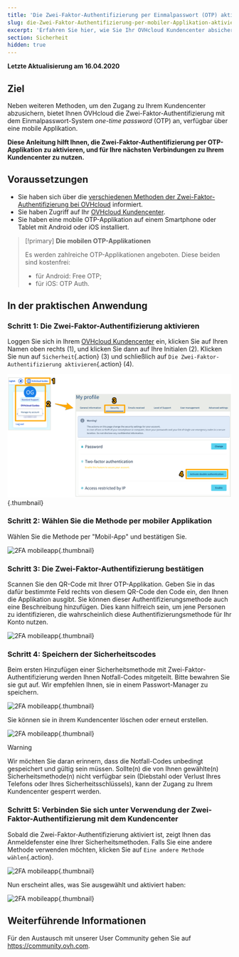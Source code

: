```yaml
---
title: 'Die Zwei-Faktor-Authentifizierung per Einmalpasswort (OTP) aktivieren'
slug: die-Zwei-Faktor-Authentifizierung-per-mobiler-Applikation-aktivieren
excerpt: 'Erfahren Sie hier, wie Sie Ihr OVHcloud Kundencenter absichern können, indem Sie die Zwei-Faktor-Authentifizierung per mobiler OTP-Applikation aktivieren'
section: Sicherheit
hidden: true
---
```


**Letzte Aktualisierung am 16.04.2020**

## Ziel

Neben weiteren Methoden, um den Zugang zu Ihrem Kundencenter abzusichern, bietet Ihnen OVHcloud die Zwei-Faktor-Authentifizierung mit dem Einmalpasswort-System *one-time password* (OTP) an, verfügbar über eine mobile Applikation. 

**Diese Anleitung hilft Ihnen, die Zwei-Faktor-Authentifizierung per OTP-Applikation zu aktivieren, und für Ihre nächsten Verbindungen zu Ihrem Kundencenter zu nutzen.**

## Voraussetzungen

- Sie haben sich über die [verschiedenen Methoden der Zwei-Faktor-Authentifizierung bei OVHcloud](https://docs.ovh.com/de/customer/Account-mit-2FA-absichern) informiert.
- Sie haben Zugriff auf Ihr [OVHcloud Kundencenter](https://www.ovh.com/auth/?action=gotomanager).
- Sie haben eine mobile OTP-Applikation auf einem Smartphone oder Tablet mit Android oder iOS installiert.

> [!primary]
>**Die mobilen OTP-Applikationen**
>
> Es werden zahlreiche OTP-Applikationen angeboten. Diese beiden sind kostenfrei:
> 
> - für Android: Free OTP;
> - für iOS: OTP Auth.
> 

## In der praktischen Anwendung

### Schritt 1: Die Zwei-Faktor-Authentifizierung aktivieren

Loggen Sie sich in Ihrem [OVHcloud Kundencenter](https://www.ovh.com/auth/?action=gotomanager&from=https://www.ovh.de/&ovhSubsidiary=de) ein, klicken Sie auf Ihren Namen oben rechts (1), und klicken Sie dann auf Ihre Initialen (2). Klicken Sie nun auf `Sicherheit`{.action} (3) und schließlich auf `Die Zwei-Faktor-Authentifizierung aktivieren`{.action} (4).

![2FA mobileapp](images/hub2FA.png){.thumbnail}


### Schritt 2: Wählen Sie die Methode per mobiler Applikation

Wählen Sie die Methode per "Mobil-App" und bestätigen Sie.

![2FA mobileapp](images/2famobileapp1edit.png){.thumbnail}

### Schritt 3: Die Zwei-Faktor-Authentifizierung bestätigen

Scannen Sie den QR-Code mit Ihrer OTP-Applikation. Geben Sie in das dafür bestimmte Feld rechts von diesem QR-Code den Code ein, den Ihnen die Applikation ausgibt. Sie können dieser Authentifizierungsmethode auch eine Beschreibung hinzufügen. Dies kann hilfreich sein, um jene Personen zu identifizieren, die wahrscheinlich diese Authentifizierungsmethode für Ihr Konto nutzen. 

![2FA mobileapp](images/2famobileapp2.png){.thumbnail}

### Schritt 4: Speichern der Sicherheitscodes

Beim ersten Hinzufügen einer Sicherheitsmethode mit Zwei-Faktor-Authentifizierung werden Ihnen Notfall-Codes mitgeteilt. Bitte bewahren Sie sie gut auf.  Wir empfehlen Ihnen, sie in einem Passwort-Manager zu speichern.

![2FA mobileapp](images/2facodes.png){.thumbnail}

Sie können sie in ihrem Kundencenter löschen oder erneut erstellen.

![2FA mobileapp](images/2facodesaction.png){.thumbnail}

> [!warning]
>
> Wir möchten Sie daran erinnern, dass die Notfall-Codes unbedingt gespeichert und gültig sein müssen. Sollte(n) die von Ihnen gewählte(n) Sicherheitsmethode(n) nicht verfügbar sein (Diebstahl oder Verlust Ihres Telefons oder Ihres Sicherheitsschlüssels), kann der Zugang zu Ihrem Kundencenter gesperrt werden.
> 
> 

### Schritt 5: Verbinden Sie sich unter Verwendung der Zwei-Faktor-Authentifizierung mit dem Kundencenter

Sobald die Zwei-Faktor-Authentifizierung aktiviert ist, zeigt Ihnen das Anmeldefenster eine Ihrer Sicherheitsmethoden. Falls Sie eine andere Methode verwenden möchten, klicken Sie auf `Eine andere Methode wählen`{.action}.

![2FA mobileapp](images/2famobileapploginedit.png){.thumbnail}

Nun erscheint alles, was Sie ausgewählt und aktiviert haben:

![2FA mobileapp](images/2faloginchoice.png){.thumbnail}

## Weiterführende Informationen

Für den Austausch mit unserer User Community gehen Sie auf <https://community.ovh.com>.